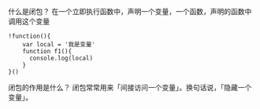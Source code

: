 什么是闭包？
在一个立即执行函数中，声明一个变量，一个函数，声明的函数中调用这个变量
```
!function(){
    var local = '我是变量' 
    function f1(){
      console.log(local)
    }
}()
```

闭包的作用是什么？
闭包常常用来「间接访问一个变量」。换句话说，「隐藏一个变量」。

